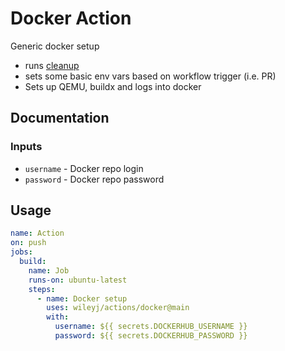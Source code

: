# Docker Action

Generic docker setup

- runs [cleanup](../cleanup/)
- sets some basic env vars based on workflow trigger (i.e. PR)
- Sets up QEMU, buildx and logs into docker

## Documentation

### Inputs

- `username` - Docker repo login
- `password` - Docker repo password

## Usage

```yaml
name: Action
on: push
jobs:
  build:
    name: Job
    runs-on: ubuntu-latest
    steps:
      - name: Docker setup
        uses: wileyj/actions/docker@main
        with:
          username: ${{ secrets.DOCKERHUB_USERNAME }}
          password: ${{ secrets.DOCKERHUB_PASSWORD }}
```
